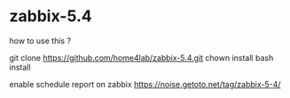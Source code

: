 # zabbix-5.4

how to use this ?

git clone https://github.com/home4lab/zabbix-5.4.git
chown install
bash install

enable schedule report on zabbix
https://noise.getoto.net/tag/zabbix-5-4/

